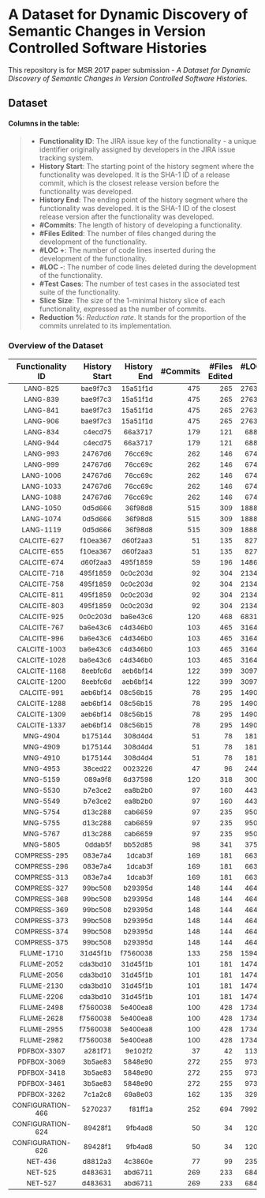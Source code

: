 # A Dataset for Dynamic Discovery of Semantic Changes in Version Controlled Software Histories
This repository is for MSR 2017 paper submission - *A Dataset for Dynamic Discovery of Semantic Changes in Version Controlled Software Histories*.


## Dataset
#### Columns in the table:
>+ **Functionality ID**: The JIRA issue key of the functionality - a unique identifier originally assigned by developers in the JIRA issue tracking system.
>+ **History Start**: The starting point of the history segment where the functionality was developed. It is the SHA-1 ID of a release commit, which is the closest release version before the functionality was developed.
>+ **History End**: The ending point of the history segment where the functionality was developed. It is the SHA-1 ID of the closest release version after the functionality was developed.
>+ **#Commits**: The length of history of developing a functionality.
>+ **#Files Edited**: The number of files changed during the development of the functionality.
>+ **#LOC +**: The number of code lines inserted during the development of the functionality.
>+ **#LOC -**: The number of code lines deleted during the development of the functionality.
>+ **#Test Cases**: The number of test cases in the associated test suite of the functionality.
>+ **Slice Size**: The size of the 1-minimal history slice of each functionality, expressed as the number of commits.
>+ **Reduction %**: *Reduction rate*. It stands for the proportion of the commits unrelated to its implementation.

### Overview of the Dataset
|Functionality ID|History Start|History End|#Commits|#Files Edited|#LOC +|#LOC -|#Test cases|Slice Size|Reduction %| 
|:-------------:|-------------:|-----------:|--------:|-------------:|------:|------:|-----------:|----------:|--:|
|<sub>LANG-825</sub>|<sub>bae9f7c3</sub>|<sub>15a51f1d</sub>|<sub>475</sub>|<sub>265</sub>|<sub>27630</sub>|<sub>11935</sub>|<sub>2</sub>|<sub>118</sub>|<sub>75.16</sub>|
|<sub>LANG-839</sub>|<sub>bae9f7c3</sub>|<sub>15a51f1d</sub>|<sub>475</sub>|<sub>265</sub>|<sub>27630</sub>|<sub>11935</sub>|<sub>2</sub>|<sub>200</sub>|<sub>57.89</sub>|
|<sub>LANG-841</sub>|<sub>bae9f7c3</sub>|<sub>15a51f1d</sub>|<sub>475</sub>|<sub>265</sub>|<sub>27630</sub>|<sub>11935</sub>|<sub>2</sub>|<sub>200</sub>|<sub>57.89</sub>|
|<sub>LANG-906</sub>|<sub>bae9f7c3</sub>|<sub>15a51f1d</sub>|<sub>475</sub>|<sub>265</sub>|<sub>27630</sub>|<sub>11935</sub>|<sub>5</sub>|<sub>1</sub>|<sub>99.79</sub>|
|<sub>LANG-834</sub>|<sub>c4ecd75</sub>|<sub>66a3717</sub>|<sub>179</sub>|<sub>121</sub>|<sub>6889</sub>|<sub>1807</sub>|<sub>12</sub>|<sub>12</sub>|<sub>93.3</sub>|
|<sub>LANG-944</sub>|<sub>c4ecd75</sub>|<sub>66a3717</sub>|<sub>179</sub>|<sub>121</sub>|<sub>6889</sub>|<sub>1807</sub>|<sub>1</sub>|<sub>24</sub>|<sub>86.59</sub>|
|<sub>LANG-993</sub>|<sub>24767d6</sub>|<sub>76cc69c</sub>|<sub>262</sub>|<sub>146</sub>|<sub>6741</sub>|<sub>2076</sub>|<sub>10</sub>|<sub>6</sub>|<sub>97.71</sub>|
|<sub>LANG-999</sub>|<sub>24767d6</sub>|<sub>76cc69c</sub>|<sub>262</sub>|<sub>146</sub>|<sub>6741</sub>|<sub>2076</sub>|<sub>5</sub>|<sub>15</sub>|<sub>94.27</sub>|
|<sub>LANG-1006</sub>|<sub>24767d6</sub>|<sub>76cc69c</sub>|<sub>262</sub>|<sub>146</sub>|<sub>6741</sub>|<sub>2076</sub>|<sub>2</sub>|<sub>14</sub>|<sub>94.66</sub>|
|<sub>LANG-1033</sub>|<sub>24767d6</sub>|<sub>76cc69c</sub>|<sub>262</sub>|<sub>146</sub>|<sub>6741</sub>|<sub>2076</sub>|<sub>1</sub>|<sub>22</sub>|<sub>91.6</sub>|
|<sub>LANG-1088</sub>|<sub>24767d6</sub>|<sub>76cc69c</sub>|<sub>262</sub>|<sub>146</sub>|<sub>6741</sub>|<sub>2076</sub>|<sub>2</sub>|<sub>1</sub>|<sub>99.62</sub>|
|<sub>LANG-1050</sub>|<sub>0d5d666</sub>|<sub>36f98d8</sub>|<sub>515</sub>|<sub>309</sub>|<sub>18885</sub>|<sub>6395</sub>|<sub>4</sub>|<sub>8</sub>|<sub>98.45</sub>|
|<sub>LANG-1074</sub>|<sub>0d5d666</sub>|<sub>36f98d8</sub>|<sub>515</sub>|<sub>309</sub>|<sub>18885</sub>|<sub>6395</sub>|<sub>9</sub>|<sub>6</sub>|<sub>98.83</sub>|
|<sub>LANG-1119</sub>|<sub>0d5d666</sub>|<sub>36f98d8</sub>|<sub>515</sub>|<sub>309</sub>|<sub>18885</sub>|<sub>6395</sub>|<sub>1</sub>|<sub>1</sub>|<sub>99.81</sub>|
|<sub>CALCITE-627</sub>|<sub>f10ea367</sub>|<sub>d60f2aa3</sub>|<sub>51</sub>|<sub>135</sub>|<sub>8274</sub>|<sub>1446</sub>|<sub>2</sub>|<sub>19</sub>|<sub>62.75</sub>|
|<sub>CALCITE-655</sub>|<sub>f10ea367</sub>|<sub>d60f2aa3</sub>|<sub>51</sub>|<sub>135</sub>|<sub>8274</sub>|<sub>1446</sub>|<sub>1</sub>|<sub>19</sub>|<sub>62.75</sub>|
|<sub>CALCITE-674</sub>|<sub>d60f2aa3</sub>|<sub>495f1859</sub>|<sub>59</sub>|<sub>196</sub>|<sub>14861</sub>|<sub>9173</sub>|<sub>1</sub>|<sub>11</sub>|<sub>81.36</sub>|
|<sub>CALCITE-718</sub>|<sub>495f1859</sub>|<sub>0c0c203d</sub>|<sub>92</sub>|<sub>304</sub>|<sub>21348</sub>|<sub>7686</sub>|<sub>1</sub>|<sub>14</sub>|<sub>84.78</sub>|
|<sub>CALCITE-758</sub>|<sub>495f1859</sub>|<sub>0c0c203d</sub>|<sub>92</sub>|<sub>304</sub>|<sub>21348</sub>|<sub>7686</sub>|<sub>1</sub>|<sub>1</sub>|<sub>98.91</sub>|
|<sub>CALCITE-811</sub>|<sub>495f1859</sub>|<sub>0c0c203d</sub>|<sub>92</sub>|<sub>304</sub>|<sub>21348</sub>|<sub>7686</sub>|<sub>1</sub>|<sub>1</sub>|<sub>98.91</sub>|
|<sub>CALCITE-803</sub>|<sub>495f1859</sub>|<sub>0c0c203d</sub>|<sub>92</sub>|<sub>304</sub>|<sub>21348</sub>|<sub>7686</sub>|<sub>1</sub>|<sub>1</sub>|<sub>98.91</sub>|
|<sub>CALCITE-925</sub>|<sub>0c0c203d</sub>|<sub>ba6e43c6</sub>|<sub>120</sub>|<sub>468</sub>|<sub>68314</sub>|<sub>6096</sub>|<sub>3</sub>|<sub>1</sub>|<sub>99.17</sub>|
|<sub>CALCITE-767</sub>|<sub>ba6e43c6</sub>|<sub>c4d346b0</sub>|<sub>103</sub>|<sub>465</sub>|<sub>31647</sub>|<sub>13594</sub>|<sub>1</sub>|<sub>8</sub>|<sub>92.23</sub>|
|<sub>CALCITE-996</sub>|<sub>ba6e43c6</sub>|<sub>c4d346b0</sub>|<sub>103</sub>|<sub>465</sub>|<sub>31647</sub>|<sub>13594</sub>|<sub>1</sub>|<sub>1</sub>|<sub>99.03</sub>|
|<sub>CALCITE-1003</sub>|<sub>ba6e43c6</sub>|<sub>c4d346b0</sub>|<sub>103</sub>|<sub>465</sub>|<sub>31647</sub>|<sub>13594</sub>|<sub>25</sub>|<sub>14</sub>|<sub>86.41</sub>|
|<sub>CALCITE-1028</sub>|<sub>ba6e43c6</sub>|<sub>c4d346b0</sub>|<sub>103</sub>|<sub>465</sub>|<sub>31647</sub>|<sub>13594</sub>|<sub>1</sub>|<sub>6</sub>|<sub>94.17</sub>|
|<sub>CALCITE-1168</sub>|<sub>8eebfc6d</sub>|<sub>aeb6bf14</sub>|<sub>122</sub>|<sub>399</sub>|<sub>30975</sub>|<sub>4800</sub>|<sub>3</sub>|<sub>2</sub>|<sub>98.36</sub>|
|<sub>CALCITE-1200</sub>|<sub>8eebfc6d</sub>|<sub>aeb6bf14</sub>|<sub>122</sub>|<sub>399</sub>|<sub>30975</sub>|<sub>4800</sub>|<sub>3</sub>|<sub>2</sub>|<sub>98.36</sub>|
|<sub>CALCITE-991</sub>|<sub>aeb6bf14</sub>|<sub>08c56b15</sub>|<sub>78</sub>|<sub>295</sub>|<sub>14908</sub>|<sub>3637</sub>|<sub>5</sub>|<sub>1</sub>|<sub>98.72</sub>|
|<sub>CALCITE-1288</sub>|<sub>aeb6bf14</sub>|<sub>08c56b15</sub>|<sub>78</sub>|<sub>295</sub>|<sub>14908</sub>|<sub>3637</sub>|<sub>1</sub>|<sub>6</sub>|<sub>92.31</sub>|
|<sub>CALCITE-1309</sub>|<sub>aeb6bf14</sub>|<sub>08c56b15</sub>|<sub>78</sub>|<sub>295</sub>|<sub>14908</sub>|<sub>3637</sub>|<sub>8</sub>|<sub>7</sub>|<sub>91.03</sub>|
|<sub>CALCITE-1337</sub>|<sub>aeb6bf14</sub>|<sub>08c56b15</sub>|<sub>78</sub>|<sub>295</sub>|<sub>14908</sub>|<sub>3637</sub>|<sub>2</sub>|<sub>5</sub>|<sub>93.59</sub>|
|<sub>MNG-4904</sub>|<sub>b175144</sub>|<sub>308d4d4</sub>|<sub>51</sub>|<sub>78</sub>|<sub>1816</sub>|<sub>713</sub>|<sub>1</sub>|<sub>7</sub>|<sub>86.27</sub>|
|<sub>MNG-4909</sub>|<sub>b175144</sub>|<sub>308d4d4</sub>|<sub>51</sub>|<sub>78</sub>|<sub>1816</sub>|<sub>713</sub>|<sub>2</sub>|<sub>7</sub>|<sub>86.27</sub>|
|<sub>MNG-4910</sub>|<sub>b175144</sub>|<sub>308d4d4</sub>|<sub>51</sub>|<sub>78</sub>|<sub>1816</sub>|<sub>713</sub>|<sub>1</sub>|<sub>7</sub>|<sub>86.27</sub>|
|<sub>MNG-4953</sub>|<sub>38ced22</sub>|<sub>0023226</sub>|<sub>47</sub>|<sub>96</sub>|<sub>2448</sub>|<sub>329</sub>|<sub>1</sub>|<sub>6</sub>|<sub>87.23</sub>|
|<sub>MNG-5159</sub>|<sub>089a9f8</sub>|<sub>6d37598</sub>|<sub>120</sub>|<sub>318</sub>|<sub>3003</sub>|<sub>1098</sub>|<sub>4</sub>|<sub>2</sub>|<sub>98.33</sub>|
|<sub>MNG-5530</sub>|<sub>b7e3ce2</sub>|<sub>ea8b2b0</sub>|<sub>97</sub>|<sub>160</sub>|<sub>4431</sub>|<sub>4144</sub>|<sub>1</sub>|<sub>1</sub>|<sub>98.97</sub>|
|<sub>MNG-5549</sub>|<sub>b7e3ce2</sub>|<sub>ea8b2b0</sub>|<sub>97</sub>|<sub>160</sub>|<sub>4431</sub>|<sub>4144</sub>|<sub>1</sub>|<sub>13</sub>|<sub>86.6</sub>|
|<sub>MNG-5754</sub>|<sub>d13c288</sub>|<sub>cab6659</sub>|<sub>97</sub>|<sub>235</sub>|<sub>9500</sub>|<sub>3930</sub>|<sub>4</sub>|<sub>8</sub>|<sub>91.75</sub>|
|<sub>MNG-5755</sub>|<sub>d13c288</sub>|<sub>cab6659</sub>|<sub>97</sub>|<sub>235</sub>|<sub>9500</sub>|<sub>3930</sub>|<sub>5</sub>|<sub>7</sub>|<sub>92.78</sub>|
|<sub>MNG-5767</sub>|<sub>d13c288</sub>|<sub>cab6659</sub>|<sub>97</sub>|<sub>235</sub>|<sub>9500</sub>|<sub>3930</sub>|<sub>3</sub>|<sub>21</sub>|<sub>78.35</sub>|
|<sub>MNG-5805</sub>|<sub>0ddab5f</sub>|<sub>bb52d85</sub>|<sub>98</sub>|<sub>341</sub>|<sub>3751</sub>|<sub>3030</sub>|<sub>2</sub>|<sub>11</sub>|<sub>88.78</sub>|
|<sub>COMPRESS-295</sub>|<sub>083e7a4</sub>|<sub>1dcab3f</sub>|<sub>169</sub>|<sub>181</sub>|<sub>6638</sub>|<sub>1580</sub>|<sub>2</sub>|<sub>1</sub>|<sub>99.41</sub>|
|<sub>COMPRESS-296</sub>|<sub>083e7a4</sub>|<sub>1dcab3f</sub>|<sub>169</sub>|<sub>181</sub>|<sub>6638</sub>|<sub>1580</sub>|<sub>3</sub>|<sub>37</sub>|<sub>78.11</sub>|
|<sub>COMPRESS-313</sub>|<sub>083e7a4</sub>|<sub>1dcab3f</sub>|<sub>169</sub>|<sub>181</sub>|<sub>6638</sub>|<sub>1580</sub>|<sub>3</sub>|<sub>40</sub>|<sub>76.33</sub>|
|<sub>COMPRESS-327</sub>|<sub>99bc508</sub>|<sub>b29395d</sub>|<sub>148</sub>|<sub>144</sub>|<sub>4644</sub>|<sub>2006</sub>|<sub>18</sub>|<sub>26</sub>|<sub>82.43</sub>|
|<sub>COMPRESS-368</sub>|<sub>99bc508</sub>|<sub>b29395d</sub>|<sub>148</sub>|<sub>144</sub>|<sub>4644</sub>|<sub>2006</sub>|<sub>6</sub>|<sub>12</sub>|<sub>91.89</sub>|
|<sub>COMPRESS-369</sub>|<sub>99bc508</sub>|<sub>b29395d</sub>|<sub>148</sub>|<sub>144</sub>|<sub>4644</sub>|<sub>2006</sub>|<sub>2</sub>|<sub>10</sub>|<sub>93.24</sub>|
|<sub>COMPRESS-373</sub>|<sub>99bc508</sub>|<sub>b29395d</sub>|<sub>148</sub>|<sub>144</sub>|<sub>4644</sub>|<sub>2006</sub>|<sub>1</sub>|<sub>14</sub>|<sub>90.54</sub>|
|<sub>COMPRESS-374</sub>|<sub>99bc508</sub>|<sub>b29395d</sub>|<sub>148</sub>|<sub>144</sub>|<sub>4644</sub>|<sub>2006</sub>|<sub>8</sub>|<sub>15</sub>|<sub>89.86</sub>|
|<sub>COMPRESS-375</sub>|<sub>99bc508</sub>|<sub>b29395d</sub>|<sub>148</sub>|<sub>144</sub>|<sub>4644</sub>|<sub>2006</sub>|<sub>2</sub>|<sub>1</sub>|<sub>99.32</sub>|
|<sub>FLUME-1710</sub>|<sub>31d45f1b</sub>|<sub>f7560038</sub>|<sub>133</sub>|<sub>258</sub>|<sub>15949</sub>|<sub>2783</sub>|<sub>1</sub>|<sub>1</sub>|<sub>99.25</sub>|
|<sub>FLUME-2052</sub>|<sub>cda3bd10</sub>|<sub>31d45f1b</sub>|<sub>101</sub>|<sub>181</sub>|<sub>14742</sub>|<sub>3097</sub>|<sub>5</sub>|<sub>3</sub>|<sub>97.03</sub>|
|<sub>FLUME-2056</sub>|<sub>cda3bd10</sub>|<sub>31d45f1b</sub>|<sub>101</sub>|<sub>181</sub>|<sub>14742</sub>|<sub>3097</sub>|<sub>1</sub>|<sub>5</sub>|<sub>95.05</sub>|
|<sub>FLUME-2130</sub>|<sub>cda3bd10</sub>|<sub>31d45f1b</sub>|<sub>101</sub>|<sub>181</sub>|<sub>14742</sub>|<sub>3097</sub>|<sub>1</sub>|<sub>3</sub>|<sub>97.03</sub>|
|<sub>FLUME-2206</sub>|<sub>cda3bd10</sub>|<sub>31d45f1b</sub>|<sub>101</sub>|<sub>181</sub>|<sub>14742</sub>|<sub>3097</sub>|<sub>1</sub>|<sub>4</sub>|<sub>96.04</sub>|
|<sub>FLUME-2498</sub>|<sub>f7560038</sub>|<sub>5e400ea8</sub>|<sub>100</sub>|<sub>428</sub>|<sub>17341</sub>|<sub>8187</sub>|<sub>17</sub>|<sub>65</sub>|<sub>35</sub>|
|<sub>FLUME-2628</sub>|<sub>f7560038</sub>|<sub>5e400ea8</sub>|<sub>100</sub>|<sub>428</sub>|<sub>17341</sub>|<sub>8187</sub>|<sub>7</sub>|<sub>1</sub>|<sub>99</sub>|
|<sub>FLUME-2955</sub>|<sub>f7560038</sub>|<sub>5e400ea8</sub>|<sub>100</sub>|<sub>428</sub>|<sub>17341</sub>|<sub>8187</sub>|<sub>1</sub>|<sub>65</sub>|<sub>35</sub>|
|<sub>FLUME-2982</sub>|<sub>f7560038</sub>|<sub>5e400ea8</sub>|<sub>100</sub>|<sub>428</sub>|<sub>17341</sub>|<sub>8187</sub>|<sub>2</sub>|<sub>35</sub>|<sub>65</sub>|
|<sub>PDFBOX-3307</sub>|<sub>a281f71</sub>|<sub>9e102f2</sub>|<sub>37</sub>|<sub>42</sub>|<sub>1138</sub>|<sub>268</sub>|<sub>2</sub>|<sub>1</sub>|<sub>97.3</sub>|
|<sub>PDFBOX-3069</sub>|<sub>3b5ae83</sub>|<sub>5848e90</sub>|<sub>272</sub>|<sub>255</sub>|<sub>9737</sub>|<sub>5398</sub>|<sub>2</sub>|<sub>1</sub>|<sub>99.63</sub>|
|<sub>PDFBOX-3418</sub>|<sub>3b5ae83</sub>|<sub>5848e90</sub>|<sub>272</sub>|<sub>255</sub>|<sub>9737</sub>|<sub>5398</sub>|<sub>2</sub>|<sub>3</sub>|<sub>98.9</sub>|
|<sub>PDFBOX-3461</sub>|<sub>3b5ae83</sub>|<sub>5848e90</sub>|<sub>272</sub>|<sub>255</sub>|<sub>9737</sub>|<sub>5398</sub>|<sub>24</sub>|<sub>3</sub>|<sub>98.9</sub>|
|<sub>PDFBOX-3262</sub>|<sub>7c1a2c8</sub>|<sub>69a8e03</sub>|<sub>162</sub>|<sub>135</sub>|<sub>3295</sub>|<sub>814</sub>|<sub>1</sub>|<sub>2</sub>|<sub>98.77</sub>|
|<sub>CONFIGURATION-466</sub>|<sub>5270237</sub>|<sub>f81ff1a</sub>|<sub>252</sub>|<sub>694</sub>|<sub>79920</sub>|<sub>80096</sub>|<sub>3</sub>|<sub>13</sub>|<sub>94.84</sub>|
|<sub>CONFIGURATION-624</sub>|<sub>89428f1</sub>|<sub>9fb4ad8</sub>|<sub>50</sub>|<sub>34</sub>|<sub>1201</sub>|<sub>655</sub>|<sub>11</sub>|<sub>48</sub>|<sub>4</sub>|
|<sub>CONFIGURATION-626</sub>|<sub>89428f1</sub>|<sub>9fb4ad8</sub>|<sub>50</sub>|<sub>34</sub>|<sub>1201</sub>|<sub>655</sub>|<sub>4</sub>|<sub>1</sub>|<sub>98</sub>|
|<sub>NET-436</sub>|<sub>d8812a3</sub>|<sub>4c3860e</sub>|<sub>77</sub>|<sub>99</sub>|<sub>2357</sub>|<sub>774</sub>|<sub>5</sub>|<sub>7</sub>|<sub>90.9</sub>|
|<sub>NET-525</sub>|<sub>d483631</sub>|<sub>abd6711</sub>|<sub>269</sub>|<sub>233</sub>|<sub>6845</sub>|<sub>2393</sub>|<sub>14</sub>|<sub>40</sub>|<sub>85.13</sub>|
|<sub>NET-527</sub>|<sub>d483631</sub>|<sub>abd6711</sub>|<sub>269</sub>|<sub>233</sub>|<sub>6845</sub>|<sub>2393</sub>|<sub>1</sub>|<sub>40</sub>|<sub>85.13</sub>|
